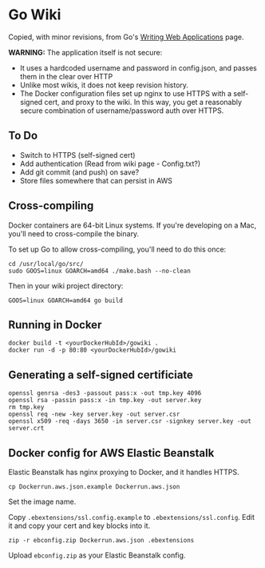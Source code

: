 # Go Wiki

Copied, with minor revisions, from Go's [Writing Web Applications](https://golang.org/doc/articles/wiki/) page.

**WARNING:** The application itself is not secure:
* It uses a hardcoded username and password in config.json, and passes them in the clear over HTTP
* Unlike most wikis, it does not keep revision history.
* The Docker configuration files set up nginx to use HTTPS with a self-signed cert, and proxy to the wiki. In this way, you get a reasonably secure combination of username/password auth over HTTPS.

## To Do
* Switch to HTTPS (self-signed cert)
* Add authentication (Read from wiki page - Config.txt?)
* Add git commit (and push) on save?
* Store files somewhere that can persist in AWS

## Cross-compiling
Docker containers are 64-bit Linux systems. If you're developing on a Mac, you'll need to cross-compile the binary.

To set up Go to allow cross-compiling, you'll need to do this once:
```
cd /usr/local/go/src/
sudo GOOS=linux GOARCH=amd64 ./make.bash --no-clean
```
Then in your wiki project directory:
```
GOOS=linux GOARCH=amd64 go build
```

## Running in Docker
```
docker build -t <yourDockerHubId>/gowiki .
docker run -d -p 80:80 <yourDockerHubId>/gowiki
```

## Generating a self-signed certificiate
```
openssl genrsa -des3 -passout pass:x -out tmp.key 4096
openssl rsa -passin pass:x -in tmp.key -out server.key
rm tmp.key
openssl req -new -key server.key -out server.csr
openssl x509 -req -days 3650 -in server.csr -signkey server.key -out server.crt
```

## Docker config for AWS Elastic Beanstalk
Elastic Beanstalk has nginx proxying to Docker, and it handles HTTPS.
```
cp Dockerrun.aws.json.example Dockerrun.aws.json
```
Set the image name.

Copy `.ebextensions/ssl.config.example` to `.ebextensions/ssl.config`. Edit it and copy your cert and key blocks into it.
```
zip -r ebconfig.zip Dockerrun.aws.json .ebextensions
```
Upload `ebconfig.zip` as your Elastic Beanstalk config.
